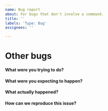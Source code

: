 ```yaml
---
name: Bug report
about: For bugs that don't involve a command.
title: ''
labels: 'Type: Bug'
assignees: ''

---
```


# Other bugs

<!-- 
Did you find a bug with something other than a command? Fill out the following:
-->

#### What were you trying to do?

<!-- Replace this line with a description of what you were trying to do -->

#### What were you expecting to happen?

<!-- Replace this line with a description of what you were expecting to happen -->

#### What actually happened?

<!-- Replace this line with a description of what actually happened. Include any error messages -->

#### How can we reproduce this issue?

<!-- Replace with numbered steps to reproduce the issue -->
